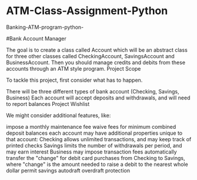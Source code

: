 # ATM-Class-Assignment-Python
Banking-ATM-program-python-

#Bank Account Manager

The goal is to create a class called Account which will be an abstract class for three other classes called CheckingAccount, SavingsAccount and BusinessAccount. Then you should manage credits and debits from these accounts through an ATM style program. Project Scope

To tackle this project, first consider what has to happen.

There will be three different types of bank account (Checking, Savings, Business)
Each account will accept deposits and withdrawals, and will need to report balances
Project Wishlist

We might consider additional features, like:

impose a monthly maintenance fee
waive fees for minimum combined deposit balances
each account may have additional properties unique to that account:
    Checking allows unlimited transactions, and may keep track of printed checks
    Savings limits the number of withdrawals per period, and may earn interest
    Business may impose transaction fees
automatically transfer the "change" for debit card purchases from Checking to Savings,
where "change" is the amount needed to raise a debit to the nearest whole dollar
permit savings autodraft overdraft protection
